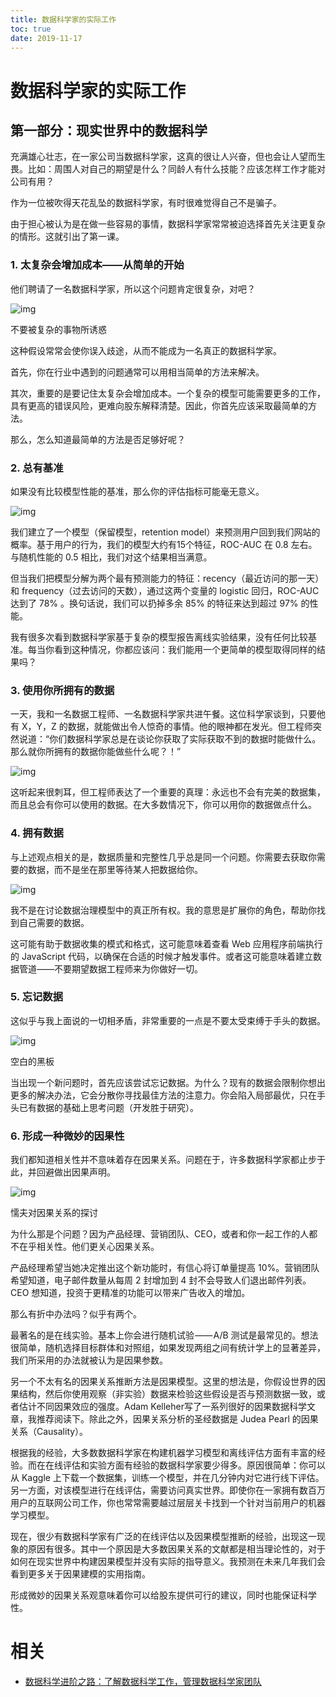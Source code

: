 ```yaml
---
title: 数据科学家的实际工作
toc: true
date: 2019-11-17
---
```

# 数据科学家的实际工作

##   **第一部分：现实世界中的数据科学**

充满雄心壮志，在一家公司当数据科学家，这真的很让人兴奋，但也会让人望而生畏。比如：周围人对自己的期望是什么？同龄人有什么技能？应该怎样工作才能对公司有用？

作为一位被吹得天花乱坠的数据科学家，有时很难觉得自己不是骗子。

由于担心被认为是在做一些容易的事情，数据科学家常常被迫选择首先关注更复杂的情形。这就引出了第一课。

### **1. 太复杂会增加成本——从简单的开始**

他们聘请了一名数据科学家，所以这个问题肯定很复杂，对吧？

![img](https://mmbiz.qpic.cn/mmbiz_jpg/bicdMLzImlibQ2ice2lCyFGGH20RXcy24R8mjV0QLyjicJ2AglrzdTkRygoQibwA1icOCGW6MiarJQwh3ibRfrjiaAMLfDw/640?wx_fmt=jpeg&tp=webp&wxfrom=5&wx_lazy=1&wx_co=1)

不要被复杂的事物所诱惑

这种假设常常会使你误入歧途，从而不能成为一名真正的数据科学家。

首先，你在行业中遇到的问题通常可以用相当简单的方法来解决。

其次，重要的是要记住太复杂会增加成本。一个复杂的模型可能需要更多的工作，具有更高的错误风险，更难向股东解释清楚。因此，你首先应该采取最简单的方法。

那么，怎么知道最简单的方法是否足够好呢？

### **2. 总有基准**

如果没有比较模型性能的基准，那么你的评估指标可能毫无意义。

![img](https://mmbiz.qpic.cn/mmbiz_jpg/bicdMLzImlibQ2ice2lCyFGGH20RXcy24R8qyXCcIZrI6Zhz1YQ8Jp41bgo3zGDIB0sianVr7JYiabJSWictNlQ1Fb5g/640?wx_fmt=jpeg&tp=webp&wxfrom=5&wx_lazy=1&wx_co=1)

我们建立了一个模型（保留模型，retention model）来预测用户回到我们网站的概率。基于用户的行为，我们的模型大约有15个特征，ROC-AUC 在 0.8 左右。与随机性能的 0.5 相比，我们对这个结果相当满意。

但当我们把模型分解为两个最有预测能力的特征：recency（最近访问的那一天）和 frequency（过去访问的天数），通过这两个变量的 logistic 回归，ROC-AUC 达到了 78% 。换句话说，我们可以扔掉多余 85% 的特征来达到超过 97% 的性能。

我有很多次看到数据科学家基于复杂的模型报告离线实验结果，没有任何比较基准。每当你看到这种情况，你都应该问：我们能用一个更简单的模型取得同样的结果吗？

### **3. 使用你所拥有的数据**

一天，我和一名数据工程师、一名数据科学家共进午餐。这位科学家谈到，只要他有 X，Y，Z 的数据，就能做出令人惊奇的事情。他的眼神都在发光。但工程师突然说道：“你们数据科学家总是在谈论你获取了实际获取不到的数据时能做什么。那么就你所拥有的数据你能做些什么呢？！”

![img](https://mmbiz.qpic.cn/mmbiz_jpg/bicdMLzImlibQ2ice2lCyFGGH20RXcy24R8BbCrEnymNJBq5mbRwQXglXQkkziboth3xic0P6aWVnwViafjribXXf9IyQ/640?wx_fmt=jpeg&tp=webp&wxfrom=5&wx_lazy=1&wx_co=1)

这听起来很刺耳，但工程师表达了一个重要的真理：永远也不会有完美的数据集，而且总会有你可以使用的数据。在大多数情况下，你可以用你的数据做点什么。

### **4. 拥有数据**

与上述观点相关的是，数据质量和完整性几乎总是同一个问题。你需要去获取你需要的数据，而不是坐在那里等待某人把数据给你。

![img](https://mmbiz.qpic.cn/mmbiz_jpg/bicdMLzImlibQ2ice2lCyFGGH20RXcy24R8tgX8jbJyxhIktERsfia6RetjeVRS5m4OObMgAqiaQibXicgqia8A8wNoWxg/640?wx_fmt=jpeg&tp=webp&wxfrom=5&wx_lazy=1&wx_co=1)

我不是在讨论数据治理模型中的真正所有权。我的意思是扩展你的角色，帮助你找到自己需要的数据。

这可能有助于数据收集的模式和格式，这可能意味着查看 Web 应用程序前端执行的 JavaScript 代码，以确保在合适的时候才触发事件。或者这可能意味着建立数据管道——不要期望数据工程师来为你做好一切。

### **5. 忘记数据**

这似乎与我上面说的一切相矛盾，非常重要的一点是不要太受束缚于手头的数据。

 ![img](https://mmbiz.qpic.cn/mmbiz_jpg/bicdMLzImlibQ2ice2lCyFGGH20RXcy24R8uIlkTJU9YyMwQU0l7ic7RsQYTaEBfHnuLOnK5zDqibE5CG0Ff1428SBw/640?wx_fmt=jpeg&tp=webp&wxfrom=5&wx_lazy=1&wx_co=1)

空白的黑板

当出现一个新问题时，首先应该尝试忘记数据。为什么？现有的数据会限制你想出更多的解决办法，它会分散你寻找最佳方法的注意力。你会陷入局部最优，只在手头已有数据的基础上思考问题（开发胜于研究）。

### **6. 形成一种微妙的因果性**

我们都知道相关性并不意味着存在因果关系。问题在于，许多数据科学家都止步于此，并回避做出因果声明。

 ![img](https://mmbiz.qpic.cn/mmbiz_jpg/bicdMLzImlibQ2ice2lCyFGGH20RXcy24R8IF75xBnYLnn6zFHWhas5E0pFib9ngKOZeoibpjXicWtQntZYIUmfsFWaA/640?wx_fmt=jpeg&tp=webp&wxfrom=5&wx_lazy=1&wx_co=1)

懦夫对因果关系的探讨

为什么那是个问题？因为产品经理、营销团队、CEO，或者和你一起工作的人都不在乎相关性。他们更关心因果关系。

产品经理希望当她决定推出这个新功能时，有信心将订单量提高 10%。营销团队希望知道，电子邮件数量从每周 2 封增加到 4 封不会导致人们退出邮件列表。CEO 想知道，投资于更精准的功能可以带来广告收入的增加。

那么有折中办法吗？似乎有两个。

最著名的是在线实验。基本上你会进行随机试验 —— A/B 测试是最常见的。想法很简单，随机选择目标群体和对照组，如果发现两组之间有统计学上的显著差异，我们所采用的办法就被认为是因果参数。

另一个不太有名的因果关系推断方法是因果模型。这里的想法是，你假设世界的因果结构，然后你使用观察（非实验）数据来检验这些假设是否与预测数据一致，或者估计不同因果效应的强度。Adam Kelleher写了一系列很好的因果数据科学文章，我推荐阅读下。除此之外，因果关系分析的圣经数据是 Judea Pearl 的因果关系（Causality）。

根据我的经验，大多数数据科学家在构建机器学习模型和离线评估方面有丰富的经验。而在在线评估和实验方面有经验的数据科学家要少得多。原因很简单：你可以从 Kaggle 上下载一个数据集，训练一个模型，并在几分钟内对它进行线下评估。另一方面，对该模型进行在线评估，需要访问真实世界。即使你在一家拥有数百万用户的互联网公司工作，你也常常需要越过层层关卡找到一个针对当前用户的机器学习模型。

现在，很少有数据科学家有广泛的在线评估以及因果模型推断的经验，出现这一现象的原因有很多。其中一个原因是大多数因果关系的文献都是相当理论性的，对于如何在现实世界中构建因果模型并没有实际的指导意义。我预测在未来几年我们会看到更多关于因果建模的实用指南。

形成微妙的因果关系观意味着你可以给股东提供可行的建议，同时也能保证科学性。


# 相关

- [数据科学进阶之路：了解数据科学工作，管理数据科学家团队](https://mp.weixin.qq.com/s?__biz=MjM5ODU3OTIyOA==&mid=2650670884&idx=1&sn=d38e6777ac7a6d9f2eb63df9ca3a13d9&chksm=bec23a5789b5b34143ca30e425291fb404c021b71628b85e6ebad29e2c9bd945d811fce37227&mpshare=1&scene=1&srcid=0421RgVlJIIC69rHUGCjgy8I#rd)
